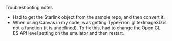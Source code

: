 Troubleshooting notes

* Had to get the Starlink object from the sample repo, and then convert it.
* When using Canvas in my code, was getting TypeError: gl.texImage3D is not a function (it is undefined). To fix this, had to change the Open GL ES API level setting on the emulator and then restart. 